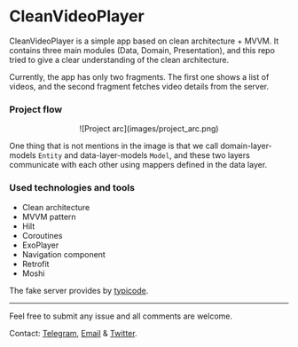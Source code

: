 # CleanVideoPlayer

CleanVideoPlayer is a simple app based on clean architecture + MVVM. It contains three main modules (Data, Domain, Presentation), and this repo tried to give a clear understanding of the clean architecture.

Currently, the app has only two fragments. The first one shows a list of videos, and the second fragment fetches video details from the server.

### Project flow

<div align="center">
![Project arc](images/project_arc.png)
</div>

One thing that is not mentions in the image is that we call domain-layer-models `Entity` and data-layer-models `Model`, and these two layers communicate with each other using mappers defined in the data layer.

### Used technologies and tools
- Clean architecture
- MVVM pattern
- Hilt
- Coroutines
- ExoPlayer
- Navigation component
- Retrofit
- Moshi

The fake server provides by [typicode](https://my-json-server.typicode.com/).

---

Feel free to submit any issue and all comments are welcome.

Contact: [Telegram](https://t.me/ThisIsSadeghi), [Email](mailto:alisadeghi.dev@gmail.com) & [Twitter](https://twitter.com/ThisIsSadeghi).